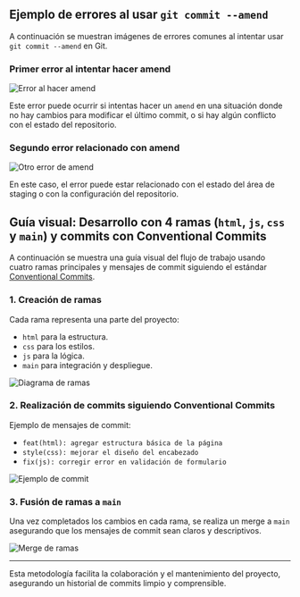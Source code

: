 ## Ejemplo de errores al usar `git commit --amend`

A continuación se muestran imágenes de errores comunes al intentar usar `git commit --amend` en Git.

### Primer error al intentar hacer amend

![Error al hacer amend](https://ibb.co/N2MsyNbb)

Este error puede ocurrir si intentas hacer un `amend` en una situación donde no hay cambios para modificar el último commit, o si hay algún conflicto con el estado del repositorio.

### Segundo error relacionado con amend

![Otro error de amend](https://ibb.co/tTkDkx8R)

En este caso, el error puede estar relacionado con el estado del área de staging o con la configuración del repositorio.

## Guía visual: Desarrollo con 4 ramas (`html`, `js`, `css` y `main`) y commits con Conventional Commits

A continuación se muestra una guía visual del flujo de trabajo usando cuatro ramas principales y mensajes de commit siguiendo el estándar [Conventional Commits](https://www.conventionalcommits.org/).

### 1. Creación de ramas

Cada rama representa una parte del proyecto:

- `html` para la estructura.
- `css` para los estilos.
- `js` para la lógica.
- `main` para integración y despliegue.

![Diagrama de ramas](https://raw.githubusercontent.com/github/explore/main/topics/git-branch/git-branch.png)

### 2. Realización de commits siguiendo Conventional Commits

Ejemplo de mensajes de commit:

- `feat(html): agregar estructura básica de la página`
- `style(css): mejorar el diseño del encabezado`
- `fix(js): corregir error en validación de formulario`

![Ejemplo de commit](https://raw.githubusercontent.com/commitizen/conventional-commit-types/master/assets/conventional-commits.png)

### 3. Fusión de ramas a `main`

Una vez completados los cambios en cada rama, se realiza un merge a `main` asegurando que los mensajes de commit sean claros y descriptivos.

![Merge de ramas](https://raw.githubusercontent.com/git-guides/git-merge/main/images/git-merge.png)

---

Esta metodología facilita la colaboración y el mantenimiento del proyecto, asegurando un historial de commits limpio y comprensible.